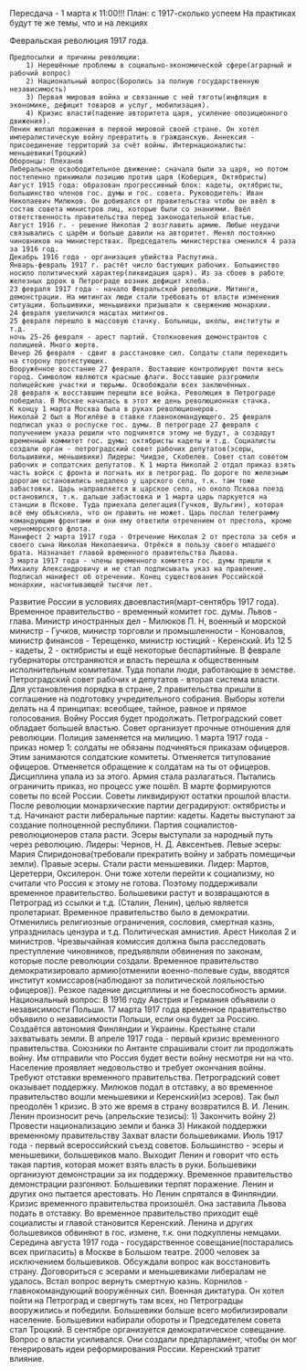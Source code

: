 Пересдача - 1 марта к 11:00!!!
План: с 1917-сколько успеем
На практиках будут те же темы, что и на лекциях

Февральская революция 1917 года.

	Предпосылки и причины революции:
		1) Нерешённые проблемы в социально-экономической сфере(аграрный и рабочий вопрос)
		2) Национальный вопрос(Боролись за полную государственную независимость)
		3) Первая мировая война и связанные с ней тяготы(инфляция в экономике, дефицит товаров и услуг, мобилизация).
		4) Кризис власти(падение авторитета царя, усиление опозиционного движения).
	Ленин желал поражения в первой мировой своей стране. Он хотел импералистическую войну превратить в гражданскую. Аннексия - присоединение территорий за счёт войны. Интернационалисты: меньшевики(Троцкий)
	Оборонцы: Плеханов
	Либеральное освободительное движение: сначала были за царя, но потом постепенно принимали позицию против царя (Коберция, Октябристы)
	Август 1915 года: образован прогрессивный блок: кадеты, октябристы, большинство членов гос. думы и гос. совета. Руководитель: Иван Николаевич Милюков. Он добивался от правительства чтобы он ввёл в состав совета министров лиц, которые были со знаниями. Ввёл ответственность правительства перед законодательной властью. 
	Август 1916 г. - решение Николая 2 возглавить армию. Любые неудачи связывались с царём и больше давили на авторитет. Менял постоянно чиновников на министерствах. Председатель министерства сменился 4 раза за 1916 год. 
	Декабрь 1916 года - организация убийства Распутина. 
	Январь-февраль 1917 г. растёт число бастующих рабочих. Большинство носило политический характер(ликвидация царя). Из за сбоев в работе железных дорок в Петрограде возник дефицит хлеба. 
	23 февраля 1917 года - начало Февральской революции. Митинги, демонстрации. На митингах люди стали требовать от власти изменения ситуации. Большивики, меньшивики призывали к свержению монархии.
	24 февраля увеличился масштах митингов.
	25 февраля перешло в массовую стачку. Больницы, школы, институты и т.д.
	ночь 25-26 февраля - арест партий. Столкновения демонстрантов с полицией. Много жертв. 
	Вечер 26 февраля - сдвиг в расстановке сил. Солдаты стали переходить на сторону протестующих. 
	Вооружённое восстание 27 февраля. Воставшие контролируют почти весь город. Символом являются красные флаги. Восставшие разгромили полицейские участки и тюрьмы. Освобождали всех заключённых. 
	28 февраля к восставшим перешли все войка. Революция в Петрограде победила. В Москве началась в этот же день революционная стачка. 
	К концу 1 марта Москва была в руках революционеров. 
	Николай 2 был в Могилёве в ставке главнокомандующего. 25 февраля подписал указ о роспуске гос. думы. В петрограде 27 февраля с получением указа решили что подчинятся этому не будут, а создадут временный коммитет гос. думы: октябристы кадеты и т.д. Социалисты создали орган - петроградский совет рабочих депутатов(эсеры, большивики, меньшивики) Лидеры: Чиидзе, Скобелев. Совет стал советом рабочих и солдатских депутатов. К 1 марта Николай 2 отдал приказ взять часть войск с фронта и погнать их в петроград. По дороге по железным дорогам остановились недалеко у царского села, т.к. там тоже забастовки. Царь направляется в царское село, но около Пскова поезд остановился, т.к. дальше забастовка и 1 марта царь паркуется на станции в Пскове. Туда приехала делегация(Гучков, Шульгин), которая всё ему объяснила, что он править не может. Царь послал телеграмму командующим фронтами и они ему ответили отречением от престола, кроме черноморского флота. 
	Манифест 2 марта 1917 года - Отречение Николая 2 от престола за себя и своего сына Николая Николаевича. Отрёкся в пользу своего младшего брата. Назначает главой временного правительства Львова. 
	3 марта 1917 года - члены временного комитета гос. думы пришли к Михаилу Александровичу и не стал подписывать указ на правление. Подписал манифест об отречении. Конец существования Российской монархии, насчитывающей тысячи лет. 

Развитие России в условиях двоевластия(март-сентябрь 1917 года).
	Временное правительство - временный комитет гос. думы. Львов - глава. Министр иностранных дел - Милюков П. Н, военный и морской министр - Гучков, министр торговли и промышленности - Коновалов, министр финансов - Терещенко, министр юстиций - Керенский. Из 12 5 - кадеты, 2 - октябристы и ещё некоторые беспартийные. 
	В феврале губернаторы отстраняются и власть перешла к общественным исполнительным комитетам. Туда попали люди, работающие в земстве. 
	Петроградский совет рабочих и депутатов - вторая система власти. 
	Для установления порядка в стране, 2 правительства пришли в соглашение на подготовку учредительного собрания. Выборы хотели делать на 4 принципах: всеобщее, тайное, равное и прямое голосования. 
	Войну Россия будет продолжать. Петроградский совет обладает большей властью. Совет организует прочные отношения для революции. Полиция заменяется на милицию.
	1 марта 1917 года - приказ номер 1: солдаты не обязаны подчиняться приказам офицеров. Этим занимаются солдатские комитеты. Отменяется титулование офицеров. Отменяется обращение к солдатам на ты от офицеров. Дисциплина упала из за этого. Армия стала разлагаться. Пытались ограничить приказ, но процесс уже пошёл. В марте формируются советы по всей России.  Советы ликвидируют остатки прошлой власти. После революции монархические партии деградируют: октябристы и т.д. Начинают расти либеральные партии: кадеты. Кадеты выступают за создание полноценной республики. Партия социалистов-революционеров стала расти. Эсеры выступали за народный путь через революцию. Лидеры: Чернов, Н. Д. Авксентьев. Левые эсеры: Мария Спиридонова(требовали прекратить войну и забрать помещичьи земли). Правые эсеры. Стали расти меньшевики. Лидер: Мартов, Церетерри, Оксилерон. Они тоже хотели перейти к социализму, но считали что Россия к этому не готова. Поэтому поддерживали временное правительство. Большевики растут и возвращаются в Петроград из ссылки и т.д. (Сталин, Ленин), целью является пролетариат. 
	Временное правительство было в демократии.  Отменились религиозные ограничения, сословия, смертная казнь, упразднилась цензура и т.д. Политическая амнистия. Арест Николая 2 и министров. Чрезвычайная комиссия должна была расследовать преступление чиновников, предъявляли обвинения по законам, которые после революции создали. Временное правительство демократизировало армию(отменили военно-полевые суды, вводятся институт комиссаров(наблюдают за политической лояльностью офицеров)). Резкое падение дисциплины и не боеспособность армии. 
	Национальный вопрос: В 1916 году Австрия и Германия объявили о независимости Польши. 
	17 марта 1917 года временное правительство объявило о независимости Польши, если она будет за Россию. Создаётся автономия Финляндии и Украины. 
	Крестьяне стали захватывать земли. 
	В апреле 1917 года - первый кризис временного правительства. Союзники по Антанте спрашивали стоит ли продолжать войну. Им отправили что Россия будет вести войну несмотря ни на что. Население проявляет недовольство и требует окончания войны. Требуют отставки временного правительства. Петроградский совет оказывает поддержку. Милюков подал в отставку, а во временное правительство вошли меньшевики и Керенский(из эсеров). Так был преодолён 1 кризис.
	В это же время в страну возвратился В. И. Ленин. Ленин произносит речь (апрельские тезисы):
	1) Закончить войну
	2) Провести национализацию земли и банка
	3) Никакой поддержки временному правительству
	Захват власти большевиками.
	Июль 1917 года - первый всероссийский съезд советов. Большинство - эсеры и меньшевики, большевиков мало. Выходит Ленин и говорит что есть такая партия, которая может взять власть в руки. Большевики организуют демонстрации за их поддержку. Временное правительство демонстрации разгоняют. Большевики терпят поражение. Ленин и других оно пытается арестовать. Но Ленин спрятался в Финляндии. Кризис временного правительства произошёл. Она заставила Львова подать в отставку. Во временное правительство приходит ещё социалисты и главой становится Керенский. Ленина и других большевиков обвиняют в гос. измене, т.к. они подкуплены немцами. 
	Середина августа 1917 года - государственное совещание(постарались всех пригласить) в Москве в Большом театре. 2000 человек за исключением большевиков. Обсуждали вопрос как восстановить страну. Договориться с эсерами и меньшевиками либералам не удалось. Встал вопрос вернуть смертную казнь. Корнилов - главнокомандующий вооружённых сил. Военная диктатура. Он хотел пойти на Петроград и свергнуть там всех, но Петроградцы вооружились и победили. Большевики больше всего мобилизировали население. 
	Большевики набирали обороты и Председателем совета стал Троцкий. 
	В сентябре организуется демократическое совещание. Вопрос о власти усиливался. Они создали предпарламент, чтобы он мог генерировать идеи реформирования России. Керенский тратит влияние. 